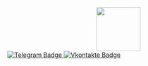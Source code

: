
<div id="badges">
  <div id="header" align="center">
    <img src="https://media0.giphy.com/media/R03zWv5p1oNSQd91EP/giphy.gif?cid=ecf05e47rxopaawmto60gw9vw6hnr77pcnnsllocsxqelgv0&rid=giphy.gif&ct=g" width="100"/>
  </div>
  
  <a href="https://t.me/PROGER32">
    <img src="https://img.shields.io/badge/Telegram-black?style=for-the-badge&logo=telegram&logoColor=white" alt="Telegram Badge"/>
  </a>
  
  <a href="https://vk.com/idwhite_duke">
    <img src="https://img.shields.io/badge/Vkontakte-black?style=for-the-badge&logo=vk&logoColor=white" alt="Vkontakte Badge"/>
  </a>
</div>